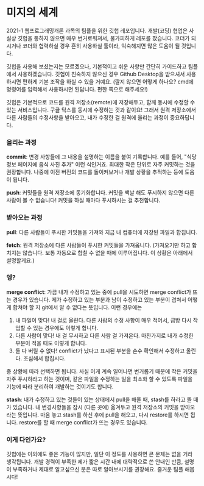 # 미지의 세계
2021-1 웹프로그래밍개론 과목의 팀플을 위한 깃헙 레포입니다. 개발(코딩) 협업은 사실상 깃헙을 통하지 않으면 매우 번거로워져서, 불가피하게 레포를 팠습니다. 
코더가 되시거나 코더와 협력하실 경우 흔히 사용하실 툴이라, 익숙해지면 많은 도움이 될 것입니다.

깃헙을 사용해 보셨는지는 모르겠으나, 기본적이고 쉬운 사항만 간단히 가이드하고 팀플에서 사용하겠습니다.
깃헙이 친숙하지 않으신 경우 Github Desktop을 받으셔서 사용하시면 편하게 기본 조작을 하실 수 있을 거예요.
(깔지 않으면 어떻게 하나요? cmd에 명령어를 입력해서 사용하시면 된답니다. 편한 쪽으로 해주세요!)

깃헙은 기본적으로 코드를 원격 저장소(remote)에 저장해두고, 함께 동시에 수정할 수 있는 서비스입니다. 구글 닥스를 동시에 수정하는 것과 같이요!
그래서 원격 저장소에서 다른 사람들의 수정사항을 받아오고, 내가 수정한 걸 원격에 올리는 과정이 중요하답니다.

### 올리는 과정
**commit**: 변경 사항들에 그 내용을 설명하는 이름을 붙여 기록합니다. 예를 들어, "식당 정보 페이지에 음식 사진 추가" 이런 식인거죠. 
최대한 작은 단위로 자주 커밋하는 것을 권장합니다. 나중에 이전 버전의 코드를 돌이켜보거나 개발 상황을 추적하는 등에 도움이 됩니다.

**push**: 커밋들을 원격 저장소에 동기화합니다. 커밋을 백날 해도 푸시하지 않으면 다른 사람이 볼 수 없습니다! 커밋을 하실 때마다 푸시하시는 걸 추천합니다.

### 받아오는 과정
**pull**: 다른 사람들이 푸시한 커밋들을 가져와 지금 내 컴퓨터에 저장된 파일과 합칩니다.

**fetch**: 원격 저장소에 다른 사람들이 푸시한 커밋들을 가져옵니다. (가져오기만 하고 합치지는 않습니다. 보통 자동으로 합칠 수 없을 때에 이루어집니다. 
이 상황은 아래에서 설명할게요.)

### 엥?
**merge conflict**: 가끔 내가 수정하고 있는 중에 pull을 시도하면 merge conflict가 뜨는 경우가 있습니다. 
제가 수정하고 있는 부분과 남이 수정하고 있는 부분이 겹쳐서 어떻게 합쳐야 할 지 git에서 알 수 없다는 뜻입니다.
이런 경우에는
1) 내 파일이 맞다! 내 걸로 올린다. 다른 사람의 수정 사항이 매우 적어서, 금방 다시 작업할 수 있는 경우에도 이렇게 합니다.
2) 다른 사람이 맞다! 내 걸 무시하고 다른 사람 걸 가져온다. 마찬가지로 내가 수정한 부분이 적을 때도 이렇게 합니다.
3) 둘 다 버릴 수 없다! conflict가 났다고 표시된 부분을 손수 확인해서 수정하고 올린다. 조심해서 합칩시다.

중 상황에 따라 선택하면 됩니다. 사실 이게 계속 일어나면 번거롭기 때문에 작은 커밋을 자주 푸시하라고 하는 것이며, 
같은 파일을 수정하는 일을 최소화 할 수 있도록 파일을 기능에 따라 분리하여 개발하는 것이기도 합니다.

**stash**: 내가 수정하고 있는 것들이 있는 상태에서 pull을 해올 때, stash를 하라고 뜰 때가 있습니다.
내 변경사항들을 잠시 (다른 곳에) 옮겨두고 원격 저장소의 커밋을 받아오라는 뜻입니다.
마음 놓고 stash를 하신 후에 pull을 해오고, 다시 restore를 하시면 됩니다.
restore를 할 때 merge conflict가 뜨는 경우도 있습니다.

### 이게 다인가요?
깃헙에는 이외에도 좋은 기능이 많지만, 일단 이 정도를 사용하면 큰 문제는 없을 거라 생각됩니다. 
개발 경력이 부족한 제가 짧은 시간 내에 대략적으로 쓴 안내인 만큼, 설명이 부족하거나 제대로 알고싶으신 분은 따로 알아보시기를 권장해요. 
즐거운 팀플 해봅시다!
